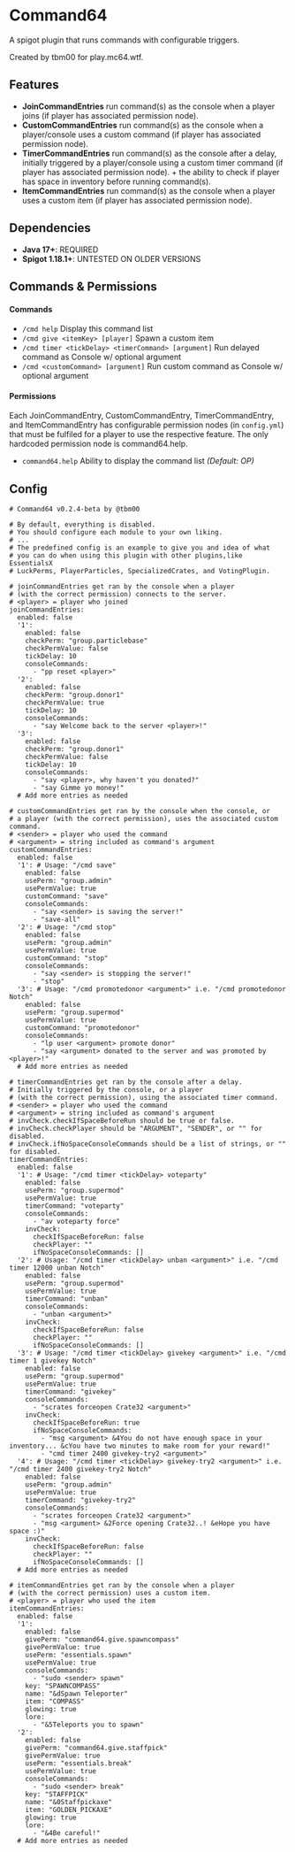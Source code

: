 # Command64
A spigot plugin that runs commands with configurable triggers.

Created by tbm00 for play.mc64.wtf.

## Features
- **JoinCommandEntries** run command(s) as the console when a player joins (if player has associated permission node).
- **CustomCommandEntries** run command(s) as the console when a player/console uses a custom command (if player has associated permission node).
- **TimerCommandEntries** run command(s) as the console after a delay, initially triggered by a player/console using a custom timer command (if player has associated permission node). + the ability to check if player has space in inventory before running command(s).
- **ItemCommandEntries** run command(s) as the console when a player uses a custom item (if player has associated permission node).

## Dependencies
- **Java 17+**: REQUIRED
- **Spigot 1.18.1+**: UNTESTED ON OLDER VERSIONS

## Commands & Permissions
#### Commands
- `/cmd help` Display this command list
- `/cmd give <itemKey> [player]` Spawn a custom item
- `/cmd timer <tickDelay> <timerCommand> [argument]` Run delayed command as Console w/ optional argument
- `/cmd <customCommand> [argument]` Run custom command as Console w/ optional argument
#### Permissions
Each JoinCommandEntry, CustomCommandEntry, TimerCommandEntry, and ItemCommandEntry has configurable permission nodes (in `config.yml`) that must be fulfiled for a player to use the respective feature. The only hardcoded permission node is command64.help.
- `command64.help` Ability to display the command list *(Default: OP)*

## Config
```
# Command64 v0.2.4-beta by @tbm00

# By default, everything is disabled.
# You should configure each module to your own liking.
# ...
# The predefined config is an example to give you and idea of what
# you can do when using this plugin with other plugins,like EssentialsX
# LuckPerms, PlayerParticles, SpecializedCrates, and VotingPlugin.

# joinCommandEntries get ran by the console when a player 
# (with the correct permission) connects to the server.
# <player> = player who joined
joinCommandEntries:
  enabled: false
  '1':
    enabled: false
    checkPerm: "group.particlebase"
    checkPermValue: false
    tickDelay: 10
    consoleCommands:
      - "pp reset <player>"
  '2':
    enabled: false
    checkPerm: "group.donor1"
    checkPermValue: true
    tickDelay: 10
    consoleCommands:
      - "say Welcome back to the server <player>!"
  '3':
    enabled: false
    checkPerm: "group.donor1"
    checkPermValue: false
    tickDelay: 10
    consoleCommands:
      - "say <player>, why haven't you donated?"
      - "say Gimme yo money!"
  # Add more entries as needed

# customCommandEntries get ran by the console when the console, or
# a player (with the correct permission), uses the associated custom command.
# <sender> = player who used the command
# <argument> = string included as command's argument
customCommandEntries:
  enabled: false
  '1': # Usage: "/cmd save"
    enabled: false
    usePerm: "group.admin"
    usePermValue: true
    customCommand: "save"
    consoleCommands:
      - "say <sender> is saving the server!"
      - "save-all"
  '2': # Usage: "/cmd stop"
    enabled: false
    usePerm: "group.admin"
    usePermValue: true
    customCommand: "stop"
    consoleCommands:
      - "say <sender> is stopping the server!"
      - "stop"
  '3': # Usage: "/cmd promotedonor <argument>" i.e. "/cmd promotedonor Notch"
    enabled: false
    usePerm: "group.supermod"
    usePermValue: true
    customCommand: "promotedonor"
    consoleCommands:
      - "lp user <argument> promote donor"
      - "say <argument> donated to the server and was promoted by <player>!"
  # Add more entries as needed

# timerCommandEntries get ran by the console after a delay.
# Initially triggered by the console, or a player
# (with the correct permission), using the associated timer command.
# <sender> = player who used the command
# <argument> = string included as command's argument
# invCheck.checkIfSpaceBeforeRun should be true or false.
# invCheck.checkPlayer should be "ARGUMENT", "SENDER", or "" for disabled.
# invCheck.ifNoSpaceConsoleCommands should be a list of strings, or "" for disabled.
timerCommandEntries:
  enabled: false
  '1': # Usage: "/cmd timer <tickDelay> voteparty"
    enabled: false
    usePerm: "group.supermod"
    usePermValue: true
    timerCommand: "voteparty"
    consoleCommands:
      - "av voteparty force"
    invCheck:
      checkIfSpaceBeforeRun: false
      checkPlayer: ""
      ifNoSpaceConsoleCommands: []
  '2': # Usage: "/cmd timer <tickDelay> unban <argument>" i.e. "/cmd timer 12000 unban Notch"
    enabled: false
    usePerm: "group.supermod"
    usePermValue: true
    timerCommand: "unban"
    consoleCommands:
      - "unban <argument>"
    invCheck:
      checkIfSpaceBeforeRun: false
      checkPlayer: ""
      ifNoSpaceConsoleCommands: []
  '3': # Usage: "/cmd timer <tickDelay> givekey <argument>" i.e. "/cmd timer 1 givekey Notch"
    enabled: false
    usePerm: "group.supermod"
    usePermValue: true
    timerCommand: "givekey"
    consoleCommands:
      - "scrates forceopen Crate32 <argument>"
    invCheck:
      checkIfSpaceBeforeRun: true
      ifNoSpaceConsoleCommands:
        - "msg <argument> &4You do not have enough space in your inventory... &cYou have two minutes to make room for your reward!"
        - "cmd timer 2400 givekey-try2 <argument>"
  '4': # Usage: "/cmd timer <tickDelay> givekey-try2 <argument>" i.e. "/cmd timer 2400 givekey-try2 Notch"
    enabled: false
    usePerm: "group.admin"
    usePermValue: true
    timerCommand: "givekey-try2"
    consoleCommands:
      - "scrates forceopen Crate32 <argument>"
      - "msg <argument> &2Force opening Crate32..! &eHope you have space :)"
    invCheck:
      checkIfSpaceBeforeRun: false
      checkPlayer: ""
      ifNoSpaceConsoleCommands: []
  # Add more entries as needed

# itemCommandEntries get ran by the console when a player
# (with the correct permission) uses a custom item.
# <player> = player who used the item
itemCommandEntries:
  enabled: false
  '1':
    enabled: false
    givePerm: "command64.give.spawncompass"
    givePermValue: true
    usePerm: "essentials.spawn"
    usePermValue: true
    consoleCommands:
      - "sudo <sender> spawn"
    key: "SPAWNCOMPASS"
    name: "&dSpawn Teleporter"
    item: "COMPASS"
    glowing: true
    lore:
      - "&5Teleports you to spawn"
  '2':
    enabled: false
    givePerm: "command64.give.staffpick"
    givePermValue: true
    usePerm: "essentials.break"
    usePermValue: true
    consoleCommands:
      - "sudo <sender> break"
    key: "STAFFPICK"
    name: "&0Staffpickaxe"
    item: "GOLDEN_PICKAXE"
    glowing: true
    lore:
      - "&4Be careful!"
  # Add more entries as needed
```
